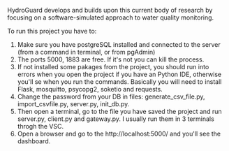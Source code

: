HydroGuard develops and builds upon this current body of research by focusing on a software-simulated approach to water quality monitoring. 

To run this project you have to: 
1. Make sure you have postgreSQL installed and connected to the server (from a command in terminal, or from pgAdmin)
2. The ports 5000, 1883 are free. If it's not you can kill the process.
3. If not installed some pakages from the project, you should run into errors when you open the project if you have an Python IDE, otherwise you'll se when you run the commands. Basically you will need to install Flask, mosquitto, psycopg2, soketio and requests. 
4. Change the password from your DB in files: generate_csv_file.py, import_csvfile.py,  server.py, init_db.py.
5. Then open a terminal, go to the file you have saved the project and run server.py, client.py and gateway.py. I usually run them in 3 terminals throgh the VSC.
6. Open a browser and go to the http://localhost:5000/ and you'll see the dashboard.  
